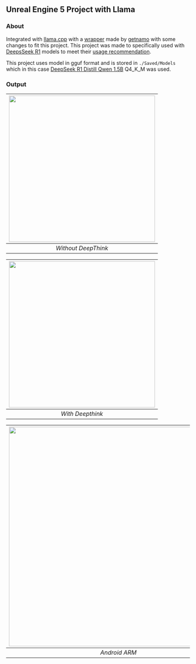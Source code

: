 ## Unreal Engine 5 Project with Llama

### About

Integrated with [llama.cpp](https://github.com/ggml-org/llama.cpp) with a [wrapper](https://github.com/getnamo/Llama-Unreal) made by [getnamo](https://github.com/getnamo) with some changes to fit this project. This project was made to specifically used with [DeepsSeek R1](https://huggingface.co/deepseek-ai/DeepSeek-R1) models to meet their [usage recommendation](https://huggingface.co/deepseek-ai/DeepSeek-R1#usage-recommendations).

This project uses model in gguf format and is stored in `./Saved/Models` which in this case [DeepSeek R1 Distill Qwen 1.5B](https://huggingface.co/deepseek-ai/DeepSeek-R1-Distill-Qwen-1.5B) Q4_K_M was used.


### Output

| [<img src="./Documentation/Images/image_1.png" height="400"/>](./Documentation/Images/image_1.png) | 
|:--:| 
| *Without DeepThink* |

| [<img src="./Documentation/Images/image_2.png" height="400"/>](./Documentation/Images/image_2.png) | 
|:--:| 
| *With Deepthink* |

| [<img src="./Documentation/Images/image_3.jpg" height="600"/>](./Documentation/Images/image_3.jpg) | 
|:--:| 
| *Android ARM* |